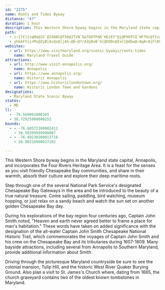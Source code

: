 ```yaml
---
id: "2275"
name: Roots and Tides Byway
distance: "47"
duration: 1 hour
description: This Western Shore byway begins in the Maryland state capital, Annapolis, and incorporates the Four Rivers Heritage Area. It parallels the western shore of the Chesapeake Bay, connecting historic Annapolis to the rediscovered town of London, and quaint villages and farms.
path:
  - i~{lF|{zqMa@JS`@IdANl@TXb@JTzN`DpTbDfPdA`HEzEY^@j@PXOfCQ`HFfHi@fIc@dDyBfNeA`FiHvWq@`Ds@dHEvD@xBiAfRa@xBwHdZSvBOZ[xDcBzJmAzJzZvP|H~ExIlEpm@nTzY`KdJrBbDlA|CvBrAlApI|KvAxA~BpBzK`FhWhPxSzLtZpVtK~HpCrCbPgYlBuChBq@xf@oLrRpC`L`AxAVr@X|@z@zArCrCiDfSgSv\s]be@xWtPfJ~IrFvBdBfItIvGzFdy@zn@bCxAfCjA~CdAnDn@|DPjEKxC_@nBa@zBy@rHmDxZaQzCsAlEmA|Eg@nDEnj@RxEWrCg@|Bs@zGeDr^eSfPaKjBcA|Bm@nCg@zEEbDJ|En@lKdCtKdD|GzDvA`@|\xHvI~A|BdAjHbGnBp@fCd@nCS|Bk@pZgL~CUrABpE|@vE?~C_@fC_Ank@k[~C_CdGsFx@eAh@uA|@gFVmDAyAsA}TIkCKiRYoPNsLnl@v@tBGxAe@bDwChA{@~@e@nP{G|@YdAM`AB`Ab@`Al@hIzKdCxD~FzKfKrNn@r@dHzFxV~RzK~HrBdA`LlEnKlD|IdCiBzMcDxW|MrBzB^n@Vd@f@rDfHpBtRxB|U?nGSrB[|BoA`FgB~Es@xAkH|KjEmAbAe@hEmD|@WrCGjGXvIvAhAOrHmDlFh@rE|@`FdEhAzBnAhBZxAx@tBp@d@j@L|BdAbCjCx@ZxAPxBf@hAYx@o@r@]xB?xA{@^_@l@UxCc@rCb@bA^`BvAh@dAL~AXl@~Ap@R@b@Qt@_AXg@ZyARe@~@g@vDm@ZCpBLxBi@xAEm@{RP{D^aDz@iEHmADaCI_By@uHG_CzAqXF{B]sC}DaSCaAhRkGx@_@fA_A\k@zAcDdBqCv@YxB_@t@?n@P\R^f@Tp@rA~Gt@zAhEfDx@\b@DdDYrD^|FNzBY\Ht@`@b@@h@[z@wBf@m@`GiGzA}@n@Ob@?~@^rBtAz@PfBLlA`@zAhC|AhBN~@^pFb@`AbAjA`J|Fd@n@b@lAv@`D\~@h@l@xCfC\h@bEhMrAjAbC`@h@x@|YaIvA_Ad@g@d@}@|@sB^gCDuDy@_Ti@wJUqA}EoLmCoI}BgEo@_Bu@qCm@oES}CLyTTeCb@gBz@sBfA}At@m@bCiArAUtLu@n@Wb@a@Zi@N{@ByAIyCOyAY_AY_@e@[oAMkJf@mFkBsBaAEWn@yDZwEKiEcB}VYcMb@gKNsBx@{AhAW~BUxLy@nERtHr@dGTfAA|BYj@?vTtFbDdAd@^bClA~F`BpAZrQlBjc@zEXLA~ElFR`KxA|DFhFS`Ho@tIk@~Af@nD`D`CpApNnEnCh@pDXdOKn`@{AjJKpCM`BWpEqA~c@eUbC_ArDq@|Ig@`tCaKt]{AlEKhCJbBXfEhBz`@nVjExBjAx@f@j@p@tA\vBIxCe@nHZfEl@dEZxAn@xApEhFhE`DdEpE`FnD~HdExD~Cl@FdBEpDo@xARx@`@|ElFtApBh@fAx@~BrBjYErCW~CaArHO|DBbBNxBn@vDjBhFzGbNbB`ClDjDrDhCrFpCjAd@zANbGMxARrB|@~AxAbPvTvAfCdAlC~@dDnA`G|BbOJrBBbFPrB`@`Bt@fB|DrFvG|JbAvC^~BXnI~@pCjLjPlJrHxLbNhArBbB`FxA|FlAlC~AzBfHxG~BfDhBfD`FnKnC`K`CrF
  - yhkkFt{irMs@ZyB|Ac@z@[jAS~@E~@?rAZpBxB`Gl@hDDx@IxC{@dEw@~AqArA{FlDkJtJmFrGcBdCuChFq@~Ag@dC}@pKDhBl@tFHjB?`A]`G
websites:
  - url: https://www.visitmaryland.org/scenic-byways/roots-tides
    name: Maryland Travel Guide
attractions:
  - url: http://www.visit-annapolis.org/
    name: Annapolis
  - url: https://www.annapolis.org/
    name: Historic Annapolis
  - url: https://www.historiclondontown.org/
    name: Historic London Town and Gardens
designations:
  - Maryland State Scenic Byway
states:
  - MD
ll:
  - -76.569061000165
  - 38.72925900040252
bounds:
  - - -76.60572100002412
    - 38.58399999990007
  - - -76.49230200013716
    - 38.98318900037202

---
```


This Western Shore byway begins in the Maryland state capital, Annapolis, and incorporates the Four Rivers Heritage Area. It is a feast for the senses as you visit friendly Chesapeake Bay communities, and share in their warmth, absorb their culture and explore their deep maritime roots.

Step through one of the several National Park Service's designated Chesapeake Bay Gateways in the area and be introduced to the beauty of a true natural treasure. Come sailing, paddling, bird watching, museum hopping, or just relax on a sandy beach and watch the sun set on another golden Chesapeake Bay day.

During his explorations of the bay region four centuries ago, Captain John Smith noted, "Heaven and earth never agreed better to frame a place for man's habitation." These words have taken on added significance with the designation of the all-water Captain John Smith Chesapeake National Historic Trail, which commemorates the voyages of Captain John Smith and his crew on the Chesapeake Bay and its tributaries during 1607-1609. Many bayside attractions, including several from Annapolis to Southern Maryland, provide additional information about Smith.

Driving through the picturesque Maryland countryside be sure to see the colonial mansion, Tulip Hill, and the historic West River Quaker Burying Ground. Also plan a visit to St. James's Church where, dating from 1665, the church graveyard contains two of the oldest known tombstones in Maryland.

